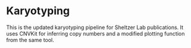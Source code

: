 # Karyotyping
This is the updated karyotyping pipeline for Sheltzer Lab publications. It uses CNVKit for inferring copy numbers and a modified plotting function from the same tool. 
